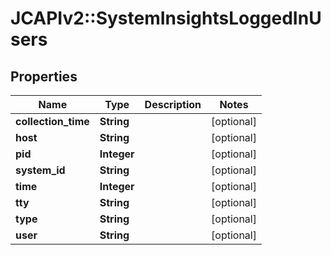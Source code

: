 # JCAPIv2::SystemInsightsLoggedInUsers

## Properties
Name | Type | Description | Notes
------------ | ------------- | ------------- | -------------
**collection_time** | **String** |  | [optional] 
**host** | **String** |  | [optional] 
**pid** | **Integer** |  | [optional] 
**system_id** | **String** |  | [optional] 
**time** | **Integer** |  | [optional] 
**tty** | **String** |  | [optional] 
**type** | **String** |  | [optional] 
**user** | **String** |  | [optional] 

